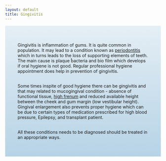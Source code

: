 ```yaml
---
layout: default
title: Gingivitis
---
```


<div class="row">

<div class="col-xs-12 col-sm-12  primary_color text-light featured-text no-gutters">
<div class=" col-md-12" style="background: linear-gradient( rgba(17,113,175,0.1), rgba(17,113,175,0.3) ), url() center; padding: 8%;">

<p>Gingivitis is inflammation of gums. It is quite common in population. It may lead to a condition known as <a href="/periodontitis" class="mw-redirect" title="periodontitis">periodontitis</a> which in turns leads to the loss of supporting elements of teeth. The main cause is plaque ֠bacteria and bio film which develops if oral hygiene is not good. Regular professional hygiene appointment does help in prevention of gingivitis.
</p><p><br />
Some times inspite of good hygiene there can be gingivitis and that may related to mucogingival condition - absence of functional tissue, <a href="/high_frenum" class="mw-redirect" title="high frenum">high frenum</a> and reduced available height between the cheek and gum margin (low vestibular height). Gingival enlargement also prevents proper hygiene which can be due to certain types of medication prescribed for high blood pressure, Epilepsy, and transplant patient.
</p><p><br />
All these conditions needs to be diagnosed should be treated in an appropriate ways.
</p>
